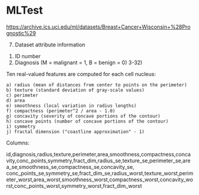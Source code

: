 # MLTest


https://archive.ics.uci.edu/ml/datasets/Breast+Cancer+Wisconsin+%28Prognostic%29


7. Dataset attribute information

1) ID number
2) Diagnosis (M = malignant = 1, B = benign = 0)
3-32)

Ten real-valued features are computed for each cell nucleus:

	a) radius (mean of distances from center to points on the perimeter)
	b) texture (standard deviation of gray-scale values)
	c) perimeter
	d) area
	e) smoothness (local variation in radius lengths)
	f) compactness (perimeter^2 / area - 1.0)
	g) concavity (severity of concave portions of the contour)
	h) concave points (number of concave portions of the contour)
	i) symmetry 
	j) fractal dimension ("coastline approximation" - 1)


Columns:

id,diagnosis,radius,texture,perimeter,area,smoothness,compactness,concavity,conc_points,symmetry,fract_dim,radius_se,texture_se,perimeter_se,area_se,smoothness_se,compactness_se,concavity_se, conc_points_se,symmetry_se,fract_dim_se,radius_worst,texture_worst,perimeter_worst,area_worst,smoothness_worst,compactness_worst,concavity_worst,conc_points_worst,symmetry_worst,fract_dim_worst
